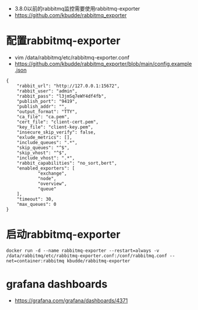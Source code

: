 * 3.8.0以前的rabbitmq监控需要使用rabbitmq-exporter
* https://github.com/kbudde/rabbitmq_exporter

# 配置rabbitmq-exporter
* vim /data/rabbitmq/etc/rabbitmq-exporter.conf
* https://github.com/kbudde/rabbitmq_exporter/blob/main/config.example.json
```
{
    "rabbit_url": "http://127.0.0.1:15672",
    "rabbit_user": "admin",
    "rabbit_pass": "l3jmSq7eWY4df4fb",
    "publish_port": "9419",
    "publish_addr": "",
    "output_format": "TTY",
    "ca_file": "ca.pem",
    "cert_file": "client-cert.pem",
    "key_file": "client-key.pem",
    "insecure_skip_verify": false,
    "exlude_metrics": [],
    "include_queues": ".*",
    "skip_queues": "^$",
    "skip_vhost": "^$",
    "include_vhost": ".*",
    "rabbit_capabilities": "no_sort,bert",
    "enabled_exporters": [
            "exchange",
            "node",
            "overview",
            "queue"
    ],
    "timeout": 30,
    "max_queues": 0
}
```

# 启动rabbitmq-exporter
```
docker run -d --name rabbitmq-exporter --restart=always -v /data/rabbitmq/etc/rabbitmq-exporter.conf:/conf/rabbitmq.conf --net=container:rabbitmq kbudde/rabbitmq-exporter
```

# grafana dashboards
* https://grafana.com/grafana/dashboards/4371